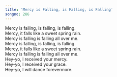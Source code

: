 ```yaml
---  
title: 'Mercy is Falling, is Falling, is Falling'  
songno: 286  
---  
```

Mercy is falling, is falling, is falling.  
Mercy, it falls like a sweet spring rain.  
Mercy is falling is falling all over me.  
Mercy is falling, is falling, is falling.  
Mercy, it falls like a sweet spring rain.  
Mercy is falling is falling all over me.  
Hey-yo, I received your mercy.  
Hey-yo, I received your grace.  
Hey-yo, I will dance forevermore.  
